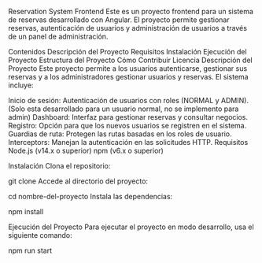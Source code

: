 Reservation System Frontend
Este es un proyecto frontend para un sistema de reservas desarrollado con Angular. El proyecto permite gestionar reservas, autenticación de usuarios y administración de usuarios a través de un panel de administración.

Contenidos
Descripción del Proyecto
Requisitos
Instalación
Ejecución del Proyecto
Estructura del Proyecto
Cómo Contribuir
Licencia
Descripción del Proyecto
Este proyecto permite a los usuarios autenticarse, gestionar sus reservas y a los administradores gestionar usuarios y reservas. El sistema incluye:

Inicio de sesión: Autenticación de usuarios con roles (NORMAL y ADMIN).
(Solo esta desarrollado para un usuario normal, no se implemento para admin)
Dashboard: Interfaz para gestionar reservas y consultar negocios.
Registro: Opción para que los nuevos usuarios se registren en el sistema.
Guardias de ruta: Protegen las rutas basadas en los roles de usuario.
Interceptors: Manejan la autenticación en las solicitudes HTTP.
Requisitos
Node.js (v14.x o superior)
npm (v6.x o superior)

Instalación
Clona el repositorio:

git clone <url-del-repositorio>
Accede al directorio del proyecto:

cd nombre-del-proyecto
Instala las dependencias:

npm install

Ejecución del Proyecto
Para ejecutar el proyecto en modo desarrollo, usa el siguiente comando:

npm run start